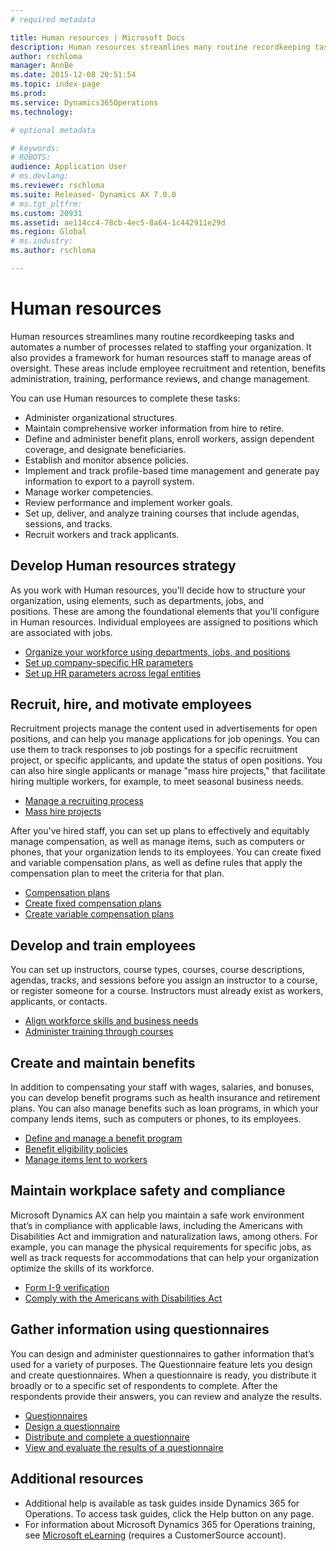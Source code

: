 ```yaml
---
# required metadata

title: Human resources | Microsoft Docs
description: Human resources streamlines many routine recordkeeping tasks and automates a number of processes related to staffing your organization. It also provides a framework for human resources staff to manage areas of oversight. These areas include employee recruitment and retention, benefits administration, training, performance reviews, and change management.
author: rschloma
manager: AnnBe
ms.date: 2015-12-08 20:51:54
ms.topic: index-page
ms.prod: 
ms.service: Dynamics365Operations
ms.technology: 

# optional metadata

# keywords: 
# ROBOTS: 
audience: Application User
# ms.devlang: 
ms.reviewer: rschloma
ms.suite: Released- Dynamics AX 7.0.0
# ms.tgt_pltfrm: 
ms.custom: 20931
ms.assetid: ae114cc4-78cb-4ec5-8a64-1c442911e29d
ms.region: Global
# ms.industry: 
ms.author: rschloma

---
```


# Human resources

Human resources streamlines many routine recordkeeping tasks and automates a number of processes related to staffing your organization. It also provides a framework for human resources staff to manage areas of oversight. These areas include employee recruitment and retention, benefits administration, training, performance reviews, and change management.

You can use Human resources to complete these tasks:

-   Administer organizational structures.
-   Maintain comprehensive worker information from hire to retire.
-   Define and administer benefit plans, enroll workers, assign dependent coverage, and designate beneficiaries.
-   Establish and monitor absence policies.
-   Implement and track profile-based time management and generate pay information to export to a payroll system.
-   Manage worker competencies.
-   Review performance and implement worker goals.
-   Set up, deliver, and analyze training courses that include agendas, sessions, and tracks.
-   Recruit workers and track applicants.

## Develop Human resources strategy
As you work with Human resources, you'll decide how to structure your organization, using elements, such as departments, jobs, and positions. These are among the foundational elements that you'll configure in Human resources. Individual employees are assigned to positions which are associated with jobs.

-   [Organize your workforce using departments, jobs, and positions](https://docs.microsoft.com/en-us/dynamics365/operations/human-resources/departments-jobs-and-positions)
-   [Set up company-specific HR parameters](https://docs.microsoft.com/en-us/dynamics365/operations/human-resources/setup-company-specific-hr-parameters)
-   [Set up HR parameters across legal entities](https://docs.microsoft.com/en-us/dynamics365/operations/human-resources/set-up-hr-parameters-across-legal-entities)

## Recruit, hire, and motivate employees
Recruitment projects manage the content used in advertisements for open positions, and can help you manage applications for job openings. You can use them to track responses to job postings for a specific recruitment project, or specific applicants, and update the status of open positions. You can also hire single applicants or manage "mass hire projects," that facilitate hiring multiple workers, for example, to meet seasonal business needs.

-   [Manage a recruiting process](https://docs.microsoft.com/en-us/dynamics365/operations/human-resources/managing-a-recruiting-process)
-   [Mass hire projects](https://docs.microsoft.com/en-us/dynamics365/operations/human-resources/mass-hire-projects)

After you've hired staff, you can set up plans to effectively and equitably manage compensation, as well as manage items, such as computers or phones, that your organization lends to its employees. You can create fixed and variable compensation plans, as well as define rules that apply the compensation plan to meet the criteria for that plan.

-   [Compensation plans](https://docs.microsoft.com/en-us/dynamics365/operations/human-resources/compensation-plans)
-   [Create fixed compensation plans](https://docs.microsoft.com/en-us/dynamics365/operations/human-resources/create-fixed-compensation-plans)
-   [Create variable compensation plans](https://docs.microsoft.com/en-us/dynamics365/operations/human-resources/create-variable-compensation-plans)

## Develop and train employees
You can set up instructors, course types, courses, course descriptions, agendas, tracks, and sessions before you assign an instructor to a course, or register someone for a course. Instructors must already exist as workers, applicants, or contacts.

-   [Align workforce skills and business needs](https://docs.microsoft.com/en-us/dynamics365/operations/human-resources/skills)
-   [Administer training through courses](https://docs.microsoft.com/en-us/dynamics365/operations/human-resources/courses)

## Create and maintain benefits
In addition to compensating your staff with wages, salaries, and bonuses, you can develop benefit programs such as health insurance and retirement plans. You can also manage benefits such as loan programs, in which your company lends items, such as computers or phones, to its employees.

-   [Define and manage a benefit program](https://docs.microsoft.com/en-us/dynamics365/operations/human-resources/managing-benefit-program)
-   [Benefit eligibility policies](https://docs.microsoft.com/en-us/dynamics365/operations/human-resources/benefit-eligibility-policies)
-   [Manage items lent to workers](https://docs.microsoft.com/en-us/dynamics365/operations/human-resources/loan-items)

## Maintain workplace safety and compliance
Microsoft Dynamics AX can help you maintain a safe work environment that’s in compliance with applicable laws, including the Americans with Disabilities Act and immigration and naturalization laws, among others. For example, you can manage the physical requirements for specific jobs, as well as track requests for accommodations that can help your organization optimize the skills of its workforce.

-   [Form I-9 verification](https://docs.microsoft.com/en-us/dynamics365/operations/financials/localizations/north-america/form-i-9-verification)
-   [Comply with the Americans with Disabilities Act](https://docs.microsoft.com/en-us/dynamics365/operations/financials/localizations/north-america/usa-comply-with-the-americans-with-disabilities-act)

## Gather information using questionnaires
You can design and administer questionnaires to gather information that’s used for a variety of purposes. The Questionnaire feature lets you design and create questionnaires. When a questionnaire is ready, you distribute it broadly or to a specific set of respondents to complete. After the respondents provide their answers, you can review and analyze the results.

-   [Questionnaires](https://docs.microsoft.com/en-us/dynamics365/operations/human-resources/questionnaire/using-questionnaires)
-   [Design a questionnaire](https://docs.microsoft.com/en-us/dynamics365/operations/human-resources/questionnaire/designing-questionnaires)
-   [Distribute and complete a questionnaire](https://docs.microsoft.com/en-us/dynamics365/operations/human-resources/questionnaire/distributing-questionnaires)
-   [View and evaluate the results of a questionnaire](https://docs.microsoft.com/en-us/dynamics365/operations/human-resources/questionnaire/viewing-and-evaluating-results-of-a-questionnaire)

## Additional resources
-   Additional help is available as task guides inside Dynamics 365 for Operations. To access task guides, click the Help button on any page.
-   For information about Microsoft Dynamics 365 for Operations training, see [Microsoft eLearning](https://mbspartner.microsoft.com/AX/LearningPlans) (requires a CustomerSource account).



